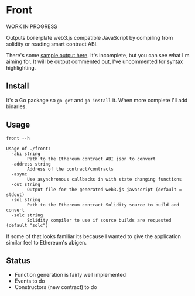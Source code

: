 # Front

WORK IN PROGRESS

Outputs boilerplate web3.js compatible JavaScript by compiling from solidity or reading smart contract ABI. 

There's some [sample output here](https://github.com/olliephillips/front/blob/master/sample.js). It's incomplete, but you can see what I'm aiming for. It will be output commented out, I've uncommented for syntax highlighting.

## Install

It's a Go package so `go get` and `go install` it. When more complete I'll add binaries.

## Usage 

```
front --h
```

```
Usage of ./front:
  -abi string
        Path to the Ethereum contract ABI json to convert
  -address string
        Address of the contract/contracts
  -async
        Use asynchronous callbacks in with state changing functions
  -out string
        Output file for the generated web3.js javascript (default = stdout)
  -sol string
        Path to the Ethereum contract Solidity source to build and convert
  -solc string
        Solidity compiler to use if source builds are requested (default "solc")
```

If some of that looks familiar its because I wanted to give the application similar feel to Ethereum's abigen.

## Status

- Function generation is fairly well implemented
- Events to do
- Constructors (new contract) to do